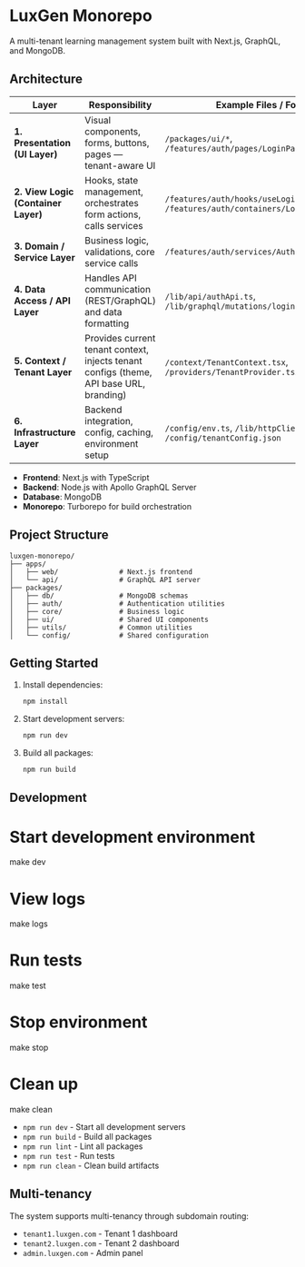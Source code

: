 # LuxGen Monorepo

A multi-tenant learning management system built with Next.js, GraphQL, and MongoDB.

## Architecture


| Layer                               | Responsibility                                                                          | Example Files / Folders                                                            |
| ----------------------------------- | --------------------------------------------------------------------------------------- | ---------------------------------------------------------------------------------- |
| **1. Presentation (UI Layer)**      | Visual components, forms, buttons, pages — tenant-aware UI                              | `/packages/ui/*`, `/features/auth/pages/LoginPage.tsx`                             |
| **2. View Logic (Container Layer)** | Hooks, state management, orchestrates form actions, calls services                      | `/features/auth/hooks/useLogin.ts`, `/features/auth/containers/LoginContainer.tsx` |
| **3. Domain / Service Layer**       | Business logic, validations, core service calls                                         | `/features/auth/services/AuthService.ts`                                           |
| **4. Data Access / API Layer**      | Handles API communication (REST/GraphQL) and data formatting                            | `/lib/api/authApi.ts`, `/lib/graphql/mutations/login.ts`                           |
| **5. Context / Tenant Layer**       | Provides current tenant context, injects tenant configs (theme, API base URL, branding) | `/context/TenantContext.tsx`, `/providers/TenantProvider.tsx`                      |
| **6. Infrastructure Layer**         | Backend integration, config, caching, environment setup                                 | `/config/env.ts`, `/lib/httpClient.ts`, `/config/tenantConfig.json`                |


- **Frontend**: Next.js with TypeScript
- **Backend**: Node.js with Apollo GraphQL Server
- **Database**: MongoDB
- **Monorepo**: Turborepo for build orchestration

## Project Structure

```
luxgen-monorepo/
├── apps/
│   ├── web/               # Next.js frontend
│   └── api/               # GraphQL API server
├── packages/
│   ├── db/                # MongoDB schemas
│   ├── auth/              # Authentication utilities
│   ├── core/              # Business logic
│   ├── ui/                # Shared UI components
│   ├── utils/             # Common utilities
│   └── config/            # Shared configuration
```

## Getting Started

1. Install dependencies:
   ```bash
   npm install
   ```

2. Start development servers:
   ```bash
   npm run dev
   ```

3. Build all packages:
   ```bash
   npm run build
   ```

## Development


# Start development environment
make dev

# View logs
make logs

# Run tests
make test

# Stop environment
make stop

# Clean up
make clean

- `npm run dev` - Start all development servers
- `npm run build` - Build all packages
- `npm run lint` - Lint all packages
- `npm run test` - Run tests
- `npm run clean` - Clean build artifacts

## Multi-tenancy

The system supports multi-tenancy through subdomain routing:
- `tenant1.luxgen.com` - Tenant 1 dashboard
- `tenant2.luxgen.com` - Tenant 2 dashboard
- `admin.luxgen.com` - Admin panel
